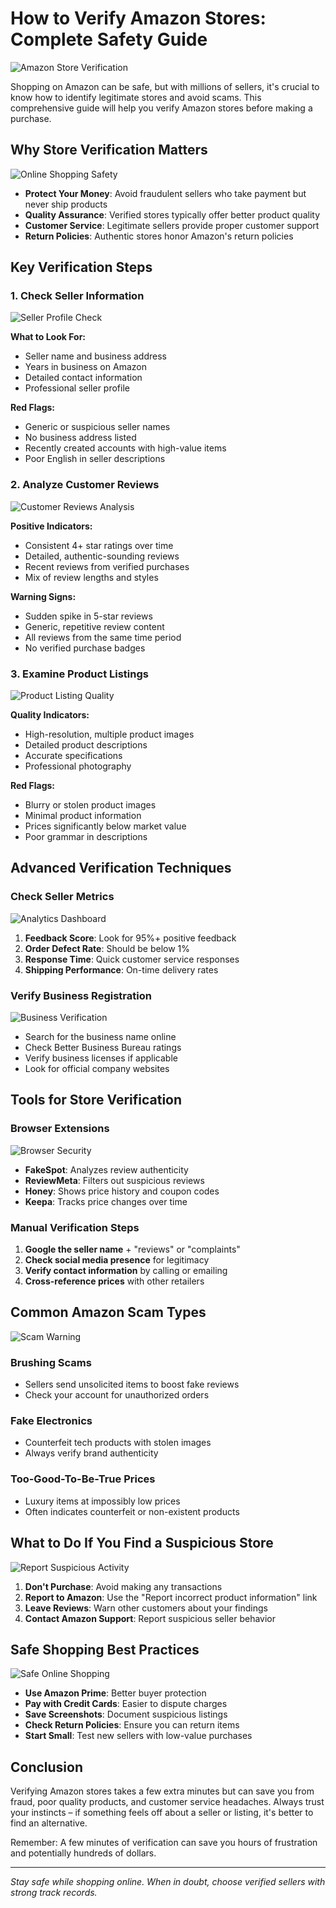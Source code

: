 # How to Verify Amazon Stores: Complete Safety Guide

![Amazon Store Verification](https://images.unsplash.com/photo-1563013544-824ae1b704d3?w=800&h=400&fit=crop)

Shopping on Amazon can be safe, but with millions of sellers, it's crucial to know how to identify legitimate stores and avoid scams. This comprehensive guide will help you verify Amazon stores before making a purchase.

## Why Store Verification Matters

![Online Shopping Safety](https://images.unsplash.com/photo-1556742049-0cfed4f6a45d?w=600&h=300&fit=crop)

- **Protect Your Money**: Avoid fraudulent sellers who take payment but never ship products
- **Quality Assurance**: Verified stores typically offer better product quality
- **Customer Service**: Legitimate sellers provide proper customer support
- **Return Policies**: Authentic stores honor Amazon's return policies

## Key Verification Steps

### 1. Check Seller Information

![Seller Profile Check](https://images.unsplash.com/photo-1460925895917-afdab827c52f?w=500&h=250&fit=crop)

**What to Look For:**
- Seller name and business address
- Years in business on Amazon
- Detailed contact information
- Professional seller profile

**Red Flags:**
- Generic or suspicious seller names
- No business address listed
- Recently created accounts with high-value items
- Poor English in seller descriptions

### 2. Analyze Customer Reviews

![Customer Reviews Analysis](https://images.unsplash.com/photo-1434626881859-194d67b2b86f?w=500&h=250&fit=crop)

**Positive Indicators:**
- Consistent 4+ star ratings over time
- Detailed, authentic-sounding reviews
- Recent reviews from verified purchases
- Mix of review lengths and styles

**Warning Signs:**
- Sudden spike in 5-star reviews
- Generic, repetitive review content
- All reviews from the same time period
- No verified purchase badges

### 3. Examine Product Listings

![Product Listing Quality](https://images.unsplash.com/photo-1472851294608-062f824d29cc?w=500&h=250&fit=crop)

**Quality Indicators:**
- High-resolution, multiple product images
- Detailed product descriptions
- Accurate specifications
- Professional photography

**Red Flags:**
- Blurry or stolen product images
- Minimal product information
- Prices significantly below market value
- Poor grammar in descriptions

## Advanced Verification Techniques

### Check Seller Metrics

![Analytics Dashboard](https://images.unsplash.com/photo-1551288049-bebda4e38f71?w=500&h=250&fit=crop)

1. **Feedback Score**: Look for 95%+ positive feedback
2. **Order Defect Rate**: Should be below 1%
3. **Response Time**: Quick customer service responses
4. **Shipping Performance**: On-time delivery rates

### Verify Business Registration

![Business Verification](https://images.unsplash.com/photo-1507003211169-0a1dd7228f2d?w=500&h=250&fit=crop)

- Search for the business name online
- Check Better Business Bureau ratings
- Verify business licenses if applicable
- Look for official company websites

## Tools for Store Verification

### Browser Extensions

![Browser Security](https://images.unsplash.com/photo-1555949963-aa79dcee981c?w=500&h=250&fit=crop)

- **FakeSpot**: Analyzes review authenticity
- **ReviewMeta**: Filters out suspicious reviews
- **Honey**: Shows price history and coupon codes
- **Keepa**: Tracks price changes over time

### Manual Verification Steps

1. **Google the seller name** + "reviews" or "complaints"
2. **Check social media presence** for legitimacy
3. **Verify contact information** by calling or emailing
4. **Cross-reference prices** with other retailers

## Common Amazon Scam Types

![Scam Warning](https://images.unsplash.com/photo-1563013544-824ae1b704d3?w=500&h=250&fit=crop)

### Brushing Scams
- Sellers send unsolicited items to boost fake reviews
- Check your account for unauthorized orders

### Fake Electronics
- Counterfeit tech products with stolen images
- Always verify brand authenticity

### Too-Good-To-Be-True Prices
- Luxury items at impossibly low prices
- Often indicates counterfeit or non-existent products

## What to Do If You Find a Suspicious Store

![Report Suspicious Activity](https://images.unsplash.com/photo-1551836022-deb4988cc6c0?w=500&h=250&fit=crop)

1. **Don't Purchase**: Avoid making any transactions
2. **Report to Amazon**: Use the "Report incorrect product information" link
3. **Leave Reviews**: Warn other customers about your findings
4. **Contact Amazon Support**: Report suspicious seller behavior

## Safe Shopping Best Practices

![Safe Online Shopping](https://images.unsplash.com/photo-1556742049-0cfed4f6a45d?w=500&h=250&fit=crop)

- **Use Amazon Prime**: Better buyer protection
- **Pay with Credit Cards**: Easier to dispute charges
- **Save Screenshots**: Document suspicious listings
- **Check Return Policies**: Ensure you can return items
- **Start Small**: Test new sellers with low-value purchases

## Conclusion

Verifying Amazon stores takes a few extra minutes but can save you from fraud, poor quality products, and customer service headaches. Always trust your instincts – if something feels off about a seller or listing, it's better to find an alternative.

Remember: A few minutes of verification can save you hours of frustration and potentially hundreds of dollars.

---

*Stay safe while shopping online. When in doubt, choose verified sellers with strong track records.* 